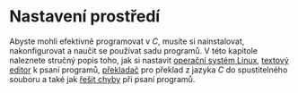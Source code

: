 # Nastavení prostředí
Abyste mohli efektivně programovat v *C*, musíte si nainstalovat, nakonfigurovat a naučit se používat
sadu programů. V této kapitole naleznete stručný popis toho, jak si nastavit
[operační systém Linux](linux.md), [textový editor](editor.md)
k psaní programů, [překladač](preklad_programu.md) pro překlad z jazyka *C* do spustitelného souboru
a také jak [řešit chyby](ladeni.md) při psaní programů.
